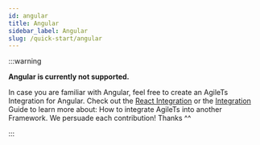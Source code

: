 ```yaml
---
id: angular
title: Angular
sidebar_label: Angular
slug: /quick-start/angular
---
```


:::warning

**Angular is currently not supported.**

In case you are familiar with Angular, feel free to create an AgileTs Integration for Angular.
Check out the [React Integration](https://github.com/agile-ts/agile/blob/master/packages/react/src/react.integration.ts)
or the [Integration](../packages/core/features/integration/Introduction.md) Guide to learn more about: How to integrate
AgileTs into another Framework. We persuade each contribution! Thanks ^^

:::